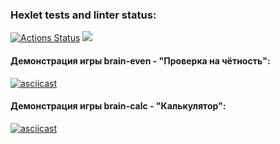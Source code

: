 ### Hexlet tests and linter status:
[![Actions Status](https://github.com/Woronokin/frontend-project-44/actions/workflows/hexlet-check.yml/badge.svg)](https://github.com/Woronokin/frontend-project-44/actions)
<a href="https://codeclimate.com/github/Woronokin/frontend-project-44/maintainability"><img src="https://api.codeclimate.com/v1/badges/e1eae32b8d08c93c2e4a/maintainability" /></a>
#### Демонстрация игры brain-even - "Проверка на чётность":
[![asciicast](https://asciinema.org/a/659665.svg)](https://asciinema.org/a/659665)
#### Демонстрация игры brain-calc - "Калькулятор":
[![asciicast](https://asciinema.org/a/a2fGzvRDpsCG45ycgqYGMD7vZ.svg)](https://asciinema.org/a/a2fGzvRDpsCG45ycgqYGMD7vZ)
